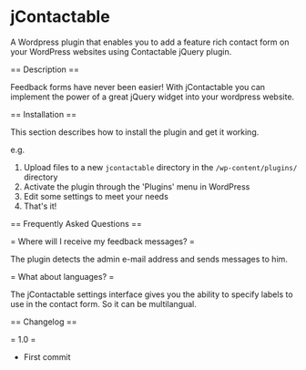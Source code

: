jContactable
============

A Wordpress plugin that enables you to add a feature rich contact form on your WordPress websites using Contactable jQuery plugin.

== Description ==

Feedback forms have never been easier! With jContactable you can implement the power of a great jQuery widget into your wordpress website.


== Installation ==

This section describes how to install the plugin and get it working.

e.g.

1. Upload files to a new `jcontactable` directory in the `/wp-content/plugins/` directory
2. Activate the plugin through the 'Plugins' menu in WordPress
3. Edit some settings to meet your needs
4. That's it!

== Frequently Asked Questions ==

= Where will I receive my feedback messages? =

The plugin detects the admin e-mail address and sends messages to him.

= What about languages? =

The jContactable settings interface gives you the ability to specify labels to use in the contact form. So it can be multilangual.

== Changelog ==

= 1.0 =
* First commit
